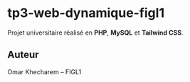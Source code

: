 ﻿# tp3-web-dynamique-figl1
Projet universitaire réalisé en **PHP**, **MySQL** et **Tailwind CSS**.  
## Auteur
Omar Khecharem – FIGL1


